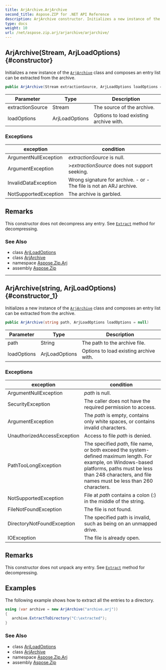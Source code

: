 ```yaml
---
title: ArjArchive.ArjArchive
second_title: Aspose.ZIP for .NET API Reference
description: ArjArchive constructor. Initializes a new instance of the ArjArchive class and composes an entry list can be extracted from the archive
type: docs
weight: 10
url: /net/aspose.zip.arj/arjarchive/arjarchive/
---
```

## ArjArchive(Stream, ArjLoadOptions) {#constructor}

Initializes a new instance of the [`ArjArchive`](../) class and composes an entry list can be extracted from the archive.

```csharp
public ArjArchive(Stream extractionSource, ArjLoadOptions loadOptions = null)
```

| Parameter | Type | Description |
| --- | --- | --- |
| extractionSource | Stream | The source of the archive. |
| loadOptions | ArjLoadOptions | Options to load existing archive with. |

### Exceptions

| exception | condition |
| --- | --- |
| ArgumentNullException | *extractionSource* is null. |
| ArgumentException | &gt;*extractionSource* does not support seeking. |
| InvalidDataException | Wrong signature for archive. - or - The file is not an ARJ archive. |
| NotSupportedException | The archive is garbled. |

## Remarks

This constructor does not decompress any entry. See [`Extract`](../../arjentryplain/extract/) method for decompressing.

### See Also

* class [ArjLoadOptions](../../arjloadoptions/)
* class [ArjArchive](../)
* namespace [Aspose.Zip.Arj](../../arjarchive/)
* assembly [Aspose.Zip](../../../)

---

## ArjArchive(string, ArjLoadOptions) {#constructor_1}

Initializes a new instance of the [`ArjArchive`](../) class and composes an entry list can be extracted from the archive.

```csharp
public ArjArchive(string path, ArjLoadOptions loadOptions = null)
```

| Parameter | Type | Description |
| --- | --- | --- |
| path | String | The path to the archive file. |
| loadOptions | ArjLoadOptions | Options to load existing archive with. |

### Exceptions

| exception | condition |
| --- | --- |
| ArgumentNullException | *path* is null. |
| SecurityException | The caller does not have the required permission to access. |
| ArgumentException | The *path* is empty, contains only white spaces, or contains invalid characters. |
| UnauthorizedAccessException | Access to file *path* is denied. |
| PathTooLongException | The specified *path*, file name, or both exceed the system-defined maximum length. For example, on Windows-based platforms, paths must be less than 248 characters, and file names must be less than 260 characters. |
| NotSupportedException | File at *path* contains a colon (:) in the middle of the string. |
| FileNotFoundException | The file is not found. |
| DirectoryNotFoundException | The specified path is invalid, such as being on an unmapped drive. |
| IOException | The file is already open. |

## Remarks

This constructor does not unpack any entry. See [`Extract`](../../arjentryplain/extract/) method for decompressing.

## Examples

The following example shows how to extract all the entries to a directory.

```csharp
using (var archive = new ArjArchive("archive.arj")) 
{ 
   archive.ExtractToDirectory("C:\extracted");
}
```

### See Also

* class [ArjLoadOptions](../../arjloadoptions/)
* class [ArjArchive](../)
* namespace [Aspose.Zip.Arj](../../arjarchive/)
* assembly [Aspose.Zip](../../../)


